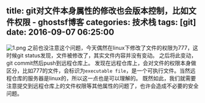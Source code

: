 title: git对文件本身属性的修改也会版本控制，比如文件权限 - ghostsf博客
categories: 技术栈
tags: [git]
date: 2016-09-07 06:25:00
---
![1.png][1]
之前也没注意这个问题，今天偶然在linux下修改了文件的权限为777，这时候git status发现，文件被修改了，其实文件内容并没有变动。
之后将此变动，git commit然后push到远程仓库上。
发现在远程仓库上，会对文件的权限本身做区分，比如777的文件，会标识为`executable file`，是一个可执行文件。当然远程仓库的服务器是linux的，所以这一点也是可以理解的。
既然如此，我们就需要注意提交到远程仓库上的文件权限等其他属性的问题了，也许会造成不必要的安全问题。



  [1]: http://www.ghostsf.com/usr/uploads/2016/09/1930169622.png
